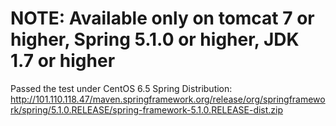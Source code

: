 # NOTE: Available only on tomcat 7 or higher, Spring 5.1.0 or higher, JDK 1.7 or higher
Passed the test under CentOS 6.5
Spring Distribution: http://101.110.118.47/maven.springframework.org/release/org/springframework/spring/5.1.0.RELEASE/spring-framework-5.1.0.RELEASE-dist.zip

